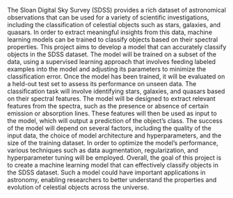 The Sloan Digital Sky Survey (SDSS) provides a rich dataset of astronomical observations that can be used for a variety of
scientific investigations, including the classification of celestial objects such as stars, galaxies, and quasars. In order to extract
meaningful insights from this data, machine learning models can be trained to classify objects based on their spectral properties. This
project aims to develop a model that can accurately classify objects in the SDSS dataset. The model will be trained on a subset of the
data, using a supervised learning approach that involves feeding labeled examples into the model and adjusting its parameters to
minimize the classification error. Once the model has been trained, it will be evaluated on a held-out test set to assess its performance
on unseen data. The classification task will involve identifying stars, galaxies, and quasars based on their spectral features. The model
will be designed to extract relevant features from the spectra, such as the presence or absence of certain emission or absorption lines.
These features will then be used as input to the model, which will output a prediction of the object’s class. The success of the model
will depend on several factors, including the quality of the input data, the choice of model architecture and hyperparameters, and the
size of the training dataset. In order to optimize the model’s performance, various techniques such as data augmentation,
regularization, and hyperparameter tuning will be employed. Overall, the goal of this project is to create a machine learning model that
can effectively classify objects in the SDSS dataset. Such a model could have important applications in astronomy, enabling
researchers to better understand the properties and evolution of celestial objects across the universe.
